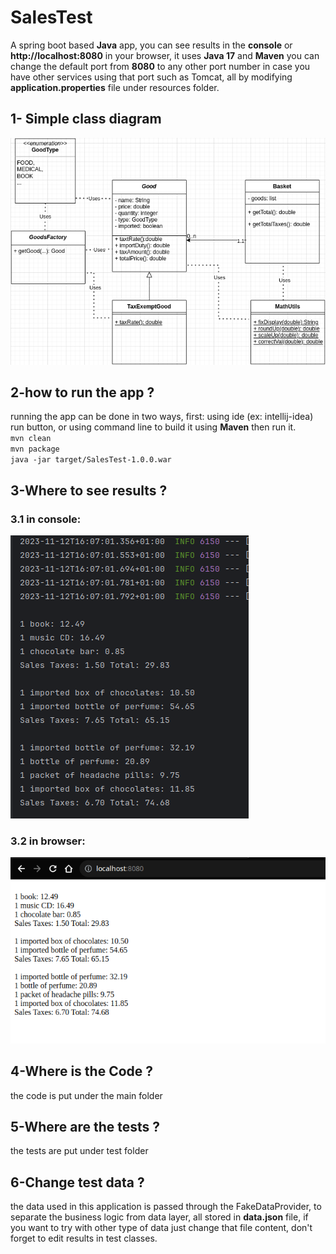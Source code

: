# SalesTest
A spring boot based **Java** app, you can see results in the **console** or **http://localhost:8080** in your browser, it uses **Java 17** and **Maven** you can change the default port from **8080** to any other port number in case you have other services using that port such as Tomcat, all by modifying **application.properties** file under resources folder.

## 1- Simple class diagram
![Browser](https://raw.githubusercontent.com/rasmi-aw/SalesTest/master/docs/sales_test_class_diagram.png)

## 2-how to run the app ?
running the app can be done in two ways, first: using ide (ex: intellij-idea) run button, or using command line to build it using **Maven** then run it.  
`mvn clean`  
`mvn package`  
`java -jar target/SalesTest-1.0.0.war`

## 3-Where to see results ?
### 3.1 in console:
![Console](https://raw.githubusercontent.com/rasmi-aw/SalesTest/master/docs/console.png)
### 3.2 in browser:
![Browser](https://raw.githubusercontent.com/rasmi-aw/SalesTest/master/docs/browser.png)

## 4-Where is the Code ?
the code is put under the main folder

## 5-Where are the tests ?
the tests are put under test folder

## 6-Change test data ?
the data used in this application is passed through the FakeDataProvider, to separate the business logic from data layer, all stored in **data.json** file, if you want to try with other type of data just change that file content, don't forget to edit results in test classes.

